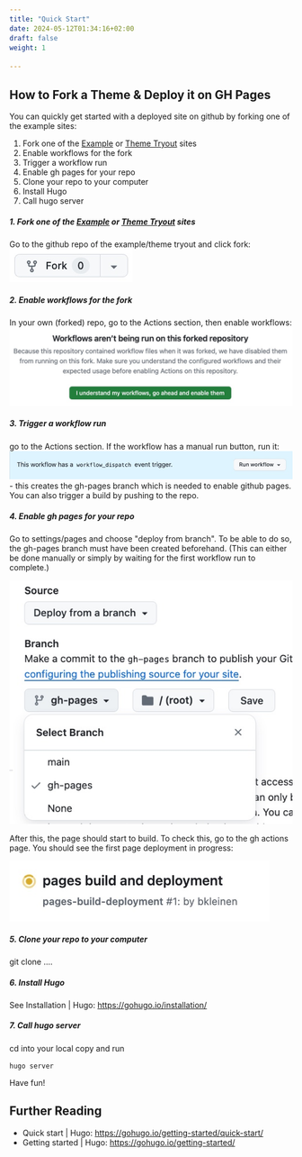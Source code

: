 ```yaml
---
title: "Quick Start"
date: 2024-05-12T01:34:16+02:00
draft: false
weight: 1

---
```


## How to Fork a Theme & Deploy it on GH Pages
You can quickly get started with a deployed site on github by forking
one of the example sites:

<!--more-->

1. Fork one of the [Example](/examples) or [Theme Tryout](/themes) sites
2. Enable workflows for the fork
3. Trigger a workflow run
4. Enable gh pages for your repo
5. Clone your repo to your computer
6. Install Hugo 
7. Call hugo server

##### 1. Fork one of the [Example](/examples) or [Theme Tryout](/themes) sites
Go to the github repo of the example/theme tryout and click fork: ![](./fork.jpg)
##### 2. Enable workflows for the fork
In your own (forked) repo, go to the Actions section, then enable workflows:
![](./enable-workflows.jpg)
##### 3. Trigger a workflow run
go to the Actions section. If the workflow has a manual run button, run it:
![](./run-workflow.jpg) - this creates the gh-pages branch which is needed
to enable github pages. You can also trigger a build by pushing to the repo.
##### 4. Enable gh pages for your repo
Go to settings/pages and 
choose "deploy from branch". To be able to do so, the gh-pages branch must have been
created beforehand. (This can either be done manually or simply by waiting for the first workflow run to complete.)

![](./deploy-from-branch.jpg)

After this, the page should start to build. To check this, go to the gh actions page. You
should see the first page deployment in progress:

![](./pages-build-and-deployment.jpg)

##### 5. Clone your repo to your computer
git clone ....
##### 6. Install Hugo 

See  Installation | Hugo: https://gohugo.io/installation/

##### 7. Call hugo server

cd into your local copy and run

    hugo server

Have fun!


## Further Reading

- Quick start | Hugo: https://gohugo.io/getting-started/quick-start/
- Getting started | Hugo: https://gohugo.io/getting-started/








